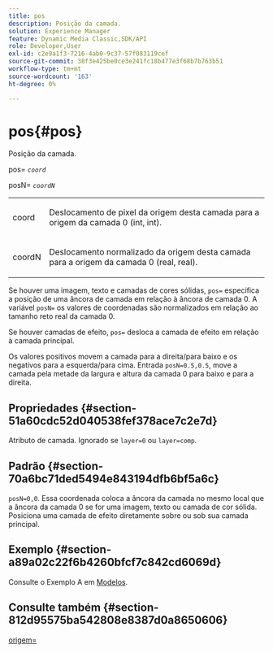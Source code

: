 ```yaml
---
title: pos
description: Posição da camada.
solution: Experience Manager
feature: Dynamic Media Classic,SDK/API
role: Developer,User
exl-id: c2e9a1f3-7216-4ab0-9c37-57f083119cef
source-git-commit: 38f3e425be0ce3e241fc18b477e3f68b7b763b51
workflow-type: tm+mt
source-wordcount: '163'
ht-degree: 0%

---
```


# pos{#pos}

Posição da camada.

pos= *`coord`*

posN= *`coordN`*

<table id="simpletable_754F76EE00BF4129B07502647FF172B7"> 
 <tr class="strow"> 
  <td class="stentry"> <p><span class="varname"> coord</span> </p> </td> 
  <td class="stentry"> <p>Deslocamento de pixel da origem desta camada para a origem da camada 0 (int, int). </p></td> 
 </tr> 
 <tr class="strow"> 
  <td class="stentry"> <p><span class="varname"> coordN</span> </p></td> 
  <td class="stentry"> <p>Deslocamento normalizado da origem desta camada para a origem da camada 0 (real, real). </p></td> 
 </tr> 
</table>

Se houver uma imagem, texto e camadas de cores sólidas, `pos=` especifica a posição de uma âncora de camada em relação à âncora de camada 0. A variável `posN=` os valores de coordenadas são normalizados em relação ao tamanho reto real da camada 0.

Se houver camadas de efeito, `pos=` desloca a camada de efeito em relação à camada principal.

Os valores positivos movem a camada para a direita/para baixo e os negativos para a esquerda/para cima. Entrada `posN=0.5,0.5`, move a camada pela metade da largura e altura da camada 0 para baixo e para a direita.

## Propriedades {#section-51a60cdc52d040538fef378ace7c2e7d}

Atributo de camada. Ignorado se `layer=0` ou `layer=comp`.

## Padrão {#section-70a6bc71ded5494e843194dfb6bf5a6c}

`posN=0,0`. Essa coordenada coloca a âncora da camada no mesmo local que a âncora da camada 0 se for uma imagem, texto ou camada de cor sólida. Posiciona uma camada de efeito diretamente sobre ou sob sua camada principal.

## Exemplo {#section-a89a02c22f6b4260bfcf7c842cd6069d}

Consulte o Exemplo A em [Modelos](../../../../../is-api/http-ref/image-serving-api-ref/c-http-protocol-reference/c-templates/c-templates.md#concept-3cd2d2adae0e41b2979b9640244d4d3e).

## Consulte também {#section-812d95575ba542808e8387d0a8650606}

[origem=](../../../../../is-api/http-ref/image-serving-api-ref/c-http-protocol-reference/c-command-reference/r-origin.md#reference-e11c7ac06e2240cc884c3fec98f05138)
